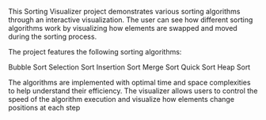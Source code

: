 This Sorting Visualizer project demonstrates various sorting algorithms through an interactive visualization. The user can see how different sorting algorithms work by visualizing how elements are swapped and moved during the sorting process.

The project features the following sorting algorithms:

Bubble Sort
Selection Sort
Insertion Sort
Merge Sort
Quick Sort
Heap Sort

The algorithms are implemented with optimal time and space complexities to help understand their efficiency. The visualizer allows users to control the speed of the algorithm execution and visualize how elements change positions at each step
